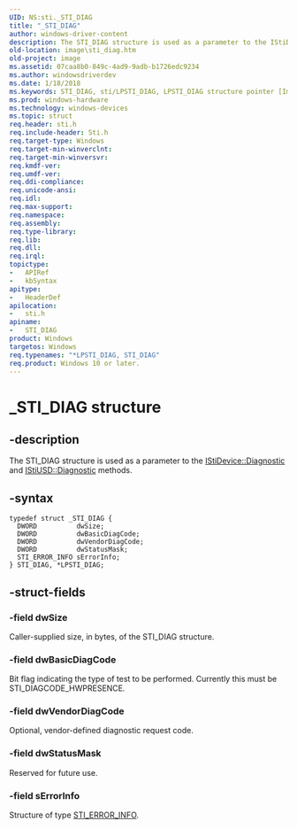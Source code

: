 ```yaml
---
UID: NS:sti._STI_DIAG
title: "_STI_DIAG"
author: windows-driver-content
description: The STI_DIAG structure is used as a parameter to the IStiDevice::Diagnostic and IStiUSD::Diagnostic methods.
old-location: image\sti_diag.htm
old-project: image
ms.assetid: 07caa8b0-849c-4ad9-9adb-b1726edc9234
ms.author: windowsdriverdev
ms.date: 1/18/2018
ms.keywords: STI_DIAG, sti/LPSTI_DIAG, LPSTI_DIAG structure pointer [Imaging Devices], _STI_DIAG, sti/STI_DIAG, LPSTI_DIAG, stifnc_793c0930-51bf-46b5-89c9-9ddaf91a1fee.xml, DIAG, STI_DIAG structure [Imaging Devices], *LPSTI_DIAG, image.sti_diag
ms.prod: windows-hardware
ms.technology: windows-devices
ms.topic: struct
req.header: sti.h
req.include-header: Sti.h
req.target-type: Windows
req.target-min-winverclnt: 
req.target-min-winversvr: 
req.kmdf-ver: 
req.umdf-ver: 
req.ddi-compliance: 
req.unicode-ansi: 
req.idl: 
req.max-support: 
req.namespace: 
req.assembly: 
req.type-library: 
req.lib: 
req.dll: 
req.irql: 
topictype:
-	APIRef
-	kbSyntax
apitype:
-	HeaderDef
apilocation:
-	sti.h
apiname:
-	STI_DIAG
product: Windows
targetos: Windows
req.typenames: "*LPSTI_DIAG, STI_DIAG"
req.product: Windows 10 or later.
---
```


# _STI_DIAG structure


## -description


The STI_DIAG structure is used as a parameter to the <a href="https://msdn.microsoft.com/library/windows/hardware/ff543736">IStiDevice::Diagnostic</a> and <a href="https://msdn.microsoft.com/library/windows/hardware/ff543814">IStiUSD::Diagnostic</a> methods.


## -syntax


````
typedef struct _STI_DIAG {
  DWORD          dwSize;
  DWORD          dwBasicDiagCode;
  DWORD          dwVendorDiagCode;
  DWORD          dwStatusMask;
  STI_ERROR_INFO sErrorInfo;
} STI_DIAG, *LPSTI_DIAG;
````


## -struct-fields




### -field dwSize

Caller-supplied size, in bytes, of the STI_DIAG structure.


### -field dwBasicDiagCode

Bit flag indicating the type of test to be performed. Currently this must be STI_DIAGCODE_HWPRESENCE<i>.</i>


### -field dwVendorDiagCode

Optional, vendor-defined diagnostic request code.


### -field dwStatusMask

Reserved for future use.


### -field sErrorInfo

Structure of type <a href="..\sti\ns-sti-_error_infow.md">STI_ERROR_INFO</a>.


